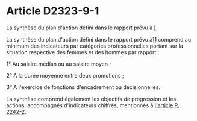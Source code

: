 # Article D2323-9-1

 

La synthèse du plan d'action défini dans le rapport prévu à [ 

La synthèse du plan d'action défini dans le rapport prévu à][1] comprend au minimum des indicateurs par catégories professionnelles portant sur la situation respective des femmes et des hommes par rapport : 

1° Au salaire médian ou au salaire moyen ; 

2° A la durée moyenne entre deux promotions ; 

3° A l'exercice de fonctions d'encadrement ou décisionnelles. 

La synthèse comprend également les objectifs de progression et les actions, accompagnés d'indicateurs chiffrés, mentionnés à [l'article R. 2242-2][2].

 [1]: /affichCodeArticle.do?cidTexte=LEGITEXT000006072050&idArticle=LEGIARTI000006901977&dateTexte=&categorieLien=cid
 [2]: /affichCodeArticle.do?cidTexte=LEGITEXT000006072050&idArticle=LEGIARTI000024354241&dateTexte=&categorieLien=cid